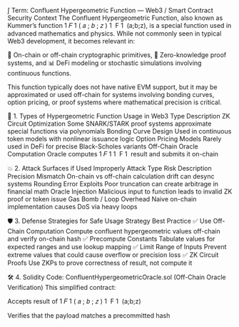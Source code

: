 ∫ Term: Confluent Hypergeometric Function — Web3 / Smart Contract Security Context
The Confluent Hypergeometric Function, also known as Kummer’s function 
1
𝐹
1
(
𝑎
;
𝑏
;
𝑧
)
1
​
 F 
1
​
 (a;b;z), is a special function used in advanced mathematics and physics. While not commonly seen in typical Web3 development, it becomes relevant in:

🧮 On-chain or off-chain cryptographic primitives,
🔐 Zero-knowledge proof systems, and
📊 DeFi modeling or stochastic simulations involving continuous functions.

This function typically does not have native EVM support, but it may be approximated or used off-chain for systems involving bonding curves, option pricing, or proof systems where mathematical precision is critical.

📘 1. Types of Hypergeometric Function Usage in Web3
Type	Description
ZK Circuit Optimization	Some SNARK/STARK proof systems approximate special functions via polynomials
Bonding Curve Design	Used in continuous token models with nonlinear issuance logic
Option Pricing Models	Rarely used in DeFi for precise Black-Scholes variants
Off-Chain Oracle Computation	Oracle computes 
1
𝐹
1
1
​
 F 
1
​
  result and submits it on-chain

💥 2. Attack Surfaces if Used Improperly
Attack Type	Risk Description
Precision Mismatch	On-chain vs off-chain calculation drift can desync systems
Rounding Error Exploits	Poor truncation can create arbitrage in financial math
Oracle Injection	Malicious input to function leads to invalid ZK proof or token issue
Gas Bomb / Loop Overhead	Naive on-chain implementation causes DoS via heavy loops

🛡️ 3. Defense Strategies for Safe Usage
Strategy	Best Practice
✅ Use Off-Chain Computation	Compute confluent hypergeometric values off-chain and verify on-chain hash
✅ Precompute Constants	Tabulate values for expected ranges and use lookup mapping
✅ Limit Range of Inputs	Prevent extreme values that could cause overflow or precision loss
✅ ZK Circuit Proofs	Use ZKPs to prove correctness of result, not compute it

🛠 4. Solidity Code: ConfluentHypergeometricOracle.sol (Off-Chain Oracle Verification)
This simplified contract:

Accepts result of 
1
𝐹
1
(
𝑎
;
𝑏
;
𝑧
)
1
​
 F 
1
​
 (a;b;z)

Verifies that the payload matches a precommitted hash